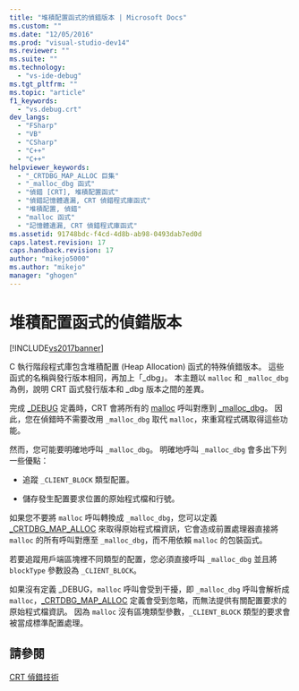 ```yaml
---
title: "堆積配置函式的偵錯版本 | Microsoft Docs"
ms.custom: ""
ms.date: "12/05/2016"
ms.prod: "visual-studio-dev14"
ms.reviewer: ""
ms.suite: ""
ms.technology: 
  - "vs-ide-debug"
ms.tgt_pltfrm: ""
ms.topic: "article"
f1_keywords: 
  - "vs.debug.crt"
dev_langs: 
  - "FSharp"
  - "VB"
  - "CSharp"
  - "C++"
  - "C++"
helpviewer_keywords: 
  - "_CRTDBG_MAP_ALLOC 巨集"
  - "_malloc_dbg 函式"
  - "偵錯 [CRT], 堆積配置函式"
  - "偵錯記憶體遺漏, CRT 偵錯程式庫函式"
  - "堆積配置, 偵錯"
  - "malloc 函式"
  - "記憶體遺漏, CRT 偵錯程式庫函式"
ms.assetid: 91748bdc-f4cd-4d8b-ab98-0493dab7ed0d
caps.latest.revision: 17
caps.handback.revision: 17
author: "mikejo5000"
ms.author: "mikejo"
manager: "ghogen"
---
```

# 堆積配置函式的偵錯版本
[!INCLUDE[vs2017banner](../code-quality/includes/vs2017banner.md)]

C 執行階段程式庫包含堆積配置 \(Heap Allocation\) 函式的特殊偵錯版本。  這些函式的名稱與發行版本相同，再加上「\_dbg」。  本主題以 `malloc` 和 `_malloc_dbg` 為例，說明 CRT 函式發行版本和 \_dbg 版本之間的差異。  
  
 完成 [\_DEBUG](/visual-cpp/c-runtime-library/debug) 定義時，CRT 會將所有的 [malloc](/visual-cpp/c-runtime-library/reference/malloc) 呼叫對應到 [\_malloc\_dbg](/visual-cpp/c-runtime-library/reference/malloc-dbg)。  因此，您在偵錯時不需要改用 `_malloc_dbg` 取代 `malloc`，來重寫程式碼取得這些功能。  
  
 然而，您可能要明確地呼叫 `_malloc_dbg`。  明確地呼叫 `_malloc_dbg` 會多出下列一些優點：  
  
-   追蹤 `_CLIENT_BLOCK` 類型配置。  
  
-   儲存發生配置要求位置的原始程式檔和行號。  
  
 如果您不要將 `malloc` 呼叫轉換成 `_malloc_dbg`，您可以定義 [\_CRTDBG\_MAP\_ALLOC](/visual-cpp/c-runtime-library/crtdbg-map-alloc) 來取得原始程式檔資訊，它會造成前置處理器直接將 `malloc` 的所有呼叫對應至 `_malloc_dbg`，而不用依賴 `malloc` 的包裝函式。  
  
 若要追蹤用戶端區塊裡不同類型的配置，您必須直接呼叫 `_malloc_dbg` 並且將 `blockType` 參數設為 `_CLIENT_BLOCK`。  
  
 如果沒有定義 \_DEBUG，`malloc` 呼叫會受到干擾，即 `_malloc_dbg` 呼叫會解析成 `malloc`，[\_CRTDBG\_MAP\_ALLOC](/visual-cpp/c-runtime-library/crtdbg-map-alloc) 定義會受到忽略，而無法提供有關配置要求的原始程式檔資訊。  因為 `malloc` 沒有區塊類型參數，`_CLIENT_BLOCK` 類型的要求會被當成標準配置處理。  
  
## 請參閱  
 [CRT 偵錯技術](../debugger/crt-debugging-techniques.md)